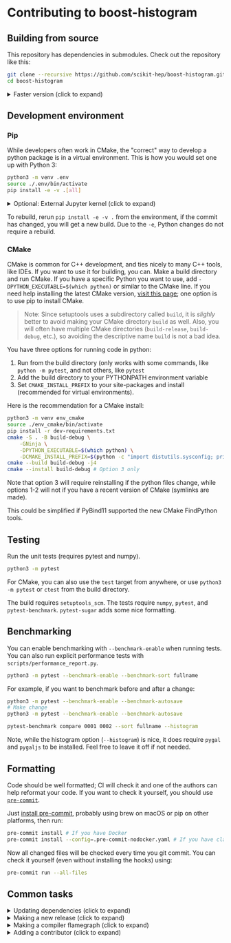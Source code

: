 # Contributing to boost-histogram


## Building from source

This repository has dependencies in submodules. Check out the repository like this:

```bash
git clone --recursive https://github.com/scikit-hep/boost-histogram.git
cd boost-histogram
```


<details><summary>Faster version (click to expand)</summary>

```bash
git clone https://github.com/scikit-hep/boost-histogram.git
cd boost-histogram
git submodule update --init --depth 10
```

</details>

## Development environment

### Pip

While developers often work in CMake, the "correct" way to develop a python
package is in a virtual environment. This is how you would set one up with
Python 3:

```bash
python3 -m venv .env
source ./.env/bin/activate
pip install -e -v .[all]
```

<details><summary>Optional: External Jupyter kernel (click to expand)</summary>

You can set up a kernel for external Jupyter then deactivate your environment:

```python
python -m ipykernel install --user --name boost-hist
deactivate
```

Now, you can run notebooks using your system JupyterLab, and it will list
the environment as available!
</details>

To rebuild, rerun `pip install -e -v .` from the environment, if the commit has
changed, you will get a new build. Due to the `-e`, Python changes do not require
a rebuild.

### CMake

CMake is common for C++ development, and ties nicely to many C++ tools, like
IDEs. If you want to use it for building, you can. Make a build directory and
run CMake. If you have a specific Python you want to use, add
`-DPYTHON_EXECUTABLE=$(which python)` or similar to the CMake line. If you need
help installing the latest CMake version, [visit this
page](https://cliutils.gitlab.io/modern-cmake/chapters/intro/installing.html);
one option is to use pip to install CMake.


> Note: Since setuptools uses a subdirectory called `build`, it is *slighly*
> better to avoid making your CMake directory `build` as well. Also, you will
> often have multiple CMake directories (`build-release`, `build-debug`, etc.),
> so avoiding the descriptive name `build` is not a bad idea.

You have three options for running code in python:

1. Run from the build directory (only works with some commands, like `python -m
pytest`, and not others, like `pytest`
2. Add the build directory to your PYTHONPATH environment variable
3. Set `CMAKE_INSTALL_PREFIX` to your site-packages and install (recommended
for virtual environments).

Here is the recommendation for a CMake install:


```bash
python3 -m venv env_cmake
source ./env_cmake/bin/activate
pip install -r dev-requirements.txt
cmake -S . -B build-debug \
    -GNinja \
    -DPYTHON_EXECUTABLE=$(which python) \
    -DCMAKE_INSTALL_PREFIX=$(python -c "import distutils.sysconfig; print(distutils.sysconfig.get_python_lib(plat_specific=False,standard_lib=False))")
cmake --build build-debug -j4
cmake --install build-debug # Option 3 only
```

Note that option 3 will require reinstalling if the python files change, while
options 1-2 will not if you have a recent version of CMake (symlinks are made).

This could be simplified if PyBind11 supported the new CMake FindPython tools.

## Testing

Run the unit tests (requires pytest and numpy).

```bash
python3 -m pytest
```


For CMake, you can also use the `test` target from anywhere, or use `python3 -m
pytest` or `ctest` from the build directory.

The build requires `setuptools_scm`. The tests require `numpy`, `pytest`, and
`pytest-benchmark`. `pytest-sugar` adds some nice formatting.

## Benchmarking

You can enable benchmarking with `--benchmark-enable` when running tests. You
can also run explicit performance tests with `scripts/performance_report.py`.

```bash
python3 -m pytest --benchmark-enable --benchmark-sort fullname
```

For example, if you want to benchmark before and after a change:

```bash
python3 -m pytest --benchmark-enable --benchmark-autosave
# Make change
python3 -m pytest --benchmark-enable --benchmark-autosave

pytest-benchmark compare 0001 0002 --sort fullname --histogram
```

Note, while the histogram option (`--histogram`) is nice, it does require
`pygal` and `pygaljs` to be installed. Feel free to leave it off if not needed.

</details>

## Formatting

Code should be well formatted; CI will check it and one of the authors can help
reformat your code. If you want to check it yourself, you should use
[`pre-commit`](https://pre-commit.com).

Just [install pre-commit](https://pre-commit.com/#install), probably using brew
on macOS or pip on other platforms, then run:

```bash
pre-commit install # If you have Docker
pre-commit install --config=.pre-commit-nodocker.yaml # If you have clang-format 8
```

Now all changed files will be checked every time you git commit. You can check
it yourself (even without installing the hooks) using:

```bash
pre-commit run --all-files
```


## Common tasks


<details><summary>Updating dependencies (click to expand)</summary>

This will checkout new versions of the dependencies. Example given using the
fish shell.

```fish
for f in *
    cd $f
    git fetch
    git checkout boost-1.72.0 || echo "Not found"
    cd ..
end
```

</details>

<details><summary>Making a new release (click to expand)</summary>

- Finish merging open PRs that will go into VERSION
- Add most recent changes to the Changelog
- Sync master with develop through a PR
- Make sure the full wheel build runs on master without issues (will happen in
  previous step)
- Make the GitHub release in the GitHub UI. Copy the changelog entries and
  links for that version; this has to be done as part of the release and tag
  procedure for archival tools (Zenodo) to pick them up correctly. Titles
  should be roughly consistent. I like to give a little descriptive title after
  the version, though this was a massive release that touched almost every
  area.
    - Version tag should be `"v" + major + "." + minor + "." + patch`.
- This should trigger an Azure wheel build. Note the name of the build (should
  be the date plus a number)
- In the Azure web interface, go to release pipelines and click create release.
  Make sure the build it is pulling artifacts from matches the correct build
  (should always choose latest, which *should* be correct) See
  https://iscinumpy.gitlab.io/post/azure-devops-releases/ for details about
  Azure releases.
- Conda-forge will automatically make a PR to update a few hours later.


</details>

<details><summary>Making a compiler flamegraph (click to expand)</summary>

This requires LLVM 9+, and is based on [this post](https://aras-p.info/blog/2019/01/16/time-trace-timeline-flame-chart-profiler-for-Clang/).

```bash
brew install llvm         # macOS way to get clang-9
python3 -m venv .env_core # general enviroment (no install will be made)
. .env_core/bin/activate
pip install -r dev-requirements.txt
CXX="/usr/local/opt/llvm/bin/clang++" cmake -S . -B build-llvm \
    -DCMAKE_CXX_FLAGS="-ftime-trace" \
    -DPYTHON_EXECUTABLE=$(which python)
cmake --build build-llvm/
```

Now open a browser with [SpeedScope](https://www.speedscope.app), and load one of the files.

</details>

<details><summary>Adding a contributor (click to expand)</summary>

First, you need to install the [all contributor CLI](https://allcontributors.org/docs/en/cli/installation):

```bash
yarn add --dev all-contributors-cli
```

Then, you can add contributors:

```bash
yarn all-contributors add henryiii maintenance,code,doc
```

</details>
